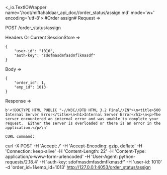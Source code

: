 <_io.TextIOWrapper name='/root/miftahaldaar_api_doc//order_status/assign.md' mode='w+' encoding='utf-8'>
#Order assign# Request =>

POST /order_status/assign

Headers Or Current SessionStore =>
```
{
    "user-id": "1010",
    "auth-key": "sdofmasdmfasdmflkmasdf"
}
```
Body => 
```
{
    "order_id": 1,
    "emp_id": 1013
}
```
Response => 
```
b'<!DOCTYPE HTML PUBLIC "-//W3C//DTD HTML 3.2 Final//EN">\n<title>500 Internal Server Error</title>\n<h1>Internal Server Error</h1>\n<p>The server encountered an internal error and was unable to complete your request.  Either the server is overloaded or there is an error in the application.</p>\n'

CURL command:
```
curl -X POST -H 'Accept: */*' -H 'Accept-Encoding: gzip, deflate' -H 'Connection: keep-alive' -H 'Content-Length: 22' -H 'Content-Type: application/x-www-form-urlencoded' -H 'User-Agent: python-requests/2.18.4' -H 'auth-key: sdofmasdmfasdmflkmasdf' -H 'user-id: 1010' -d 'order_id=1&emp_id=1013' http://127.0.0.1:4053/order_status/assign
```
